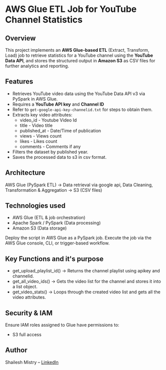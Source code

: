 # AWS Glue ETL Job for YouTube Channel Statistics

## Overview
This project implements an **AWS Glue-based ETL** (Extract, Transform, Load) job to retrieve statistics for a YouTube channel using the **YouTube Data API**, and stores the structured output in **Amazon S3** as CSV files for further analytics and reporting.

##  Features
- Retrieves YouTube video data using the YouTube Data API v3 via PySpark in AWS Glue.
- Requires a **YouTube API key** and **Channel ID**
- Refer to `get-google-api-key-channelid.txt` for steps to obtain them.
- Extracts key video attributes:
  - video_id - Youtube Video Id
  - title - Video title
  - published_at - Date/Time of publication
  - views - Views count
  - likes - Likes count
  - comments - Comments if any
- Filters the dataset by published year.
- Saves the processed data to s3 in csv format.

## Architecture
AWS Glue (PySpark ETL) -> Data retrieval via google api, Data Cleaning, Transformation & Aggregation -> S3 (CSV files)

##  Technologies used
- AWS Glue (ETL & job orchestration)
- Apache Spark / PySpark (Data processing)
- Amazon S3 (Data storage)

Deploy the script in AWS Glue as a PySpark job.
Execute the job via the AWS Glue console, CLI, or trigger-based workflow.

## Key Functions and it's purpose
- get_upload_playlist_id() -> Returns the channel playlist using apikey and channelid.
- get_all_video_ids() -> Gets the video list for the channel and stores it into a list object.
- get_video_stats() -> Loops through the created video list and gets all the video attributes.

## Security & IAM
Ensure IAM roles assigned to Glue have permissions to:
- S3 full access

## Author
Shailesh Mistry – [LinkedIn](https://www.linkedin.com/in/shailesh-mistry-a346659)
